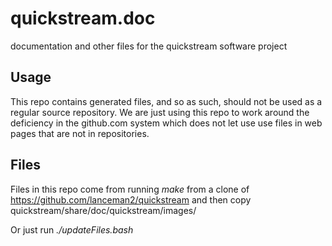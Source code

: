 # quickstream.doc
documentation and other files for the quickstream software project

## Usage
This repo contains generated files, and so as such, should not be used as a
regular source repository.  We are just using this repo to work around the
deficiency in the github.com system which does not let use use files in
web pages that are not in repositories.

## Files
Files in this repo come from running *make* from a clone of
https://github.com/lanceman2/quickstream and then copy
quickstream/share/doc/quickstream/images/

Or just run *./updateFiles.bash*

